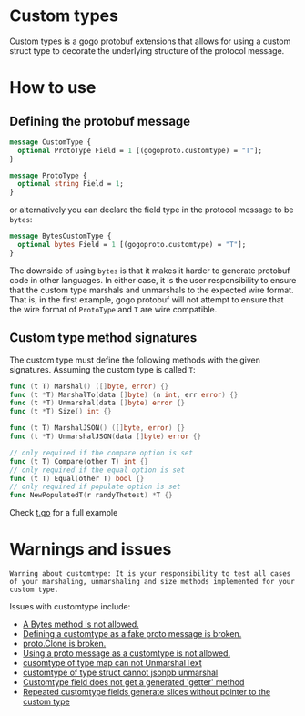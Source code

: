 # Custom types

Custom types is a gogo protobuf extensions that allows for using a custom
struct type to decorate the underlying structure of the protocol message.

# How to use

## Defining the protobuf message

```proto
message CustomType {
  optional ProtoType Field = 1 [(gogoproto.customtype) = "T"];
}

message ProtoType {
  optional string Field = 1;
}
```

or alternatively you can declare the field type in the protocol message to be
`bytes`:

```proto
message BytesCustomType {
  optional bytes Field = 1 [(gogoproto.customtype) = "T"];
}
```

The downside of using `bytes` is that it makes it harder to generate protobuf
code in other languages. In either case, it is the user responsibility to
ensure that the custom type marshals and unmarshals to the expected wire
format. That is, in the first example, gogo protobuf will not attempt to ensure
that the wire format of `ProtoType` and `T` are wire compatible.

## Custom type method signatures

The custom type must define the following methods with the given
signatures. Assuming the custom type is called `T`:

```go
func (t T) Marshal() ([]byte, error) {}
func (t *T) MarshalTo(data []byte) (n int, err error) {}
func (t *T) Unmarshal(data []byte) error {}
func (t *T) Size() int {}

func (t T) MarshalJSON() ([]byte, error) {}
func (t *T) UnmarshalJSON(data []byte) error {}

// only required if the compare option is set
func (t T) Compare(other T) int {}
// only required if the equal option is set
func (t T) Equal(other T) bool {}
// only required if populate option is set
func NewPopulatedT(r randyThetest) *T {}
```

Check [t.go](test/t.go) for a full example

# Warnings and issues

`Warning about customtype: It is your responsibility to test all cases of your marshaling, unmarshaling and size methods implemented for your custom type.`

Issues with customtype include:
  * <a href="https://github.com/akqp2019/protobuf/issues/199">A Bytes method is not allowed.<a/>
  * <a href="https://github.com/akqp2019/protobuf/issues/132">Defining a customtype as a fake proto message is broken.</a>
  * <a href="https://github.com/akqp2019/protobuf/issues/147">proto.Clone is broken.</a>
  * <a href="https://github.com/akqp2019/protobuf/issues/125">Using a proto message as a customtype is not allowed.</a>
  * <a href="https://github.com/akqp2019/protobuf/issues/200">cusomtype of type map can not UnmarshalText</a>
  * <a href="https://github.com/akqp2019/protobuf/issues/201">customtype of type struct cannot jsonpb unmarshal</a>
  * <a href="https://github.com/akqp2019/protobuf/issues/477">Customtype field does not get a generated 'getter' method</a>
  * <a href="https://github.com/akqp2019/protobuf/issues/478">Repeated customtype fields generate slices without pointer to the custom type </a>
